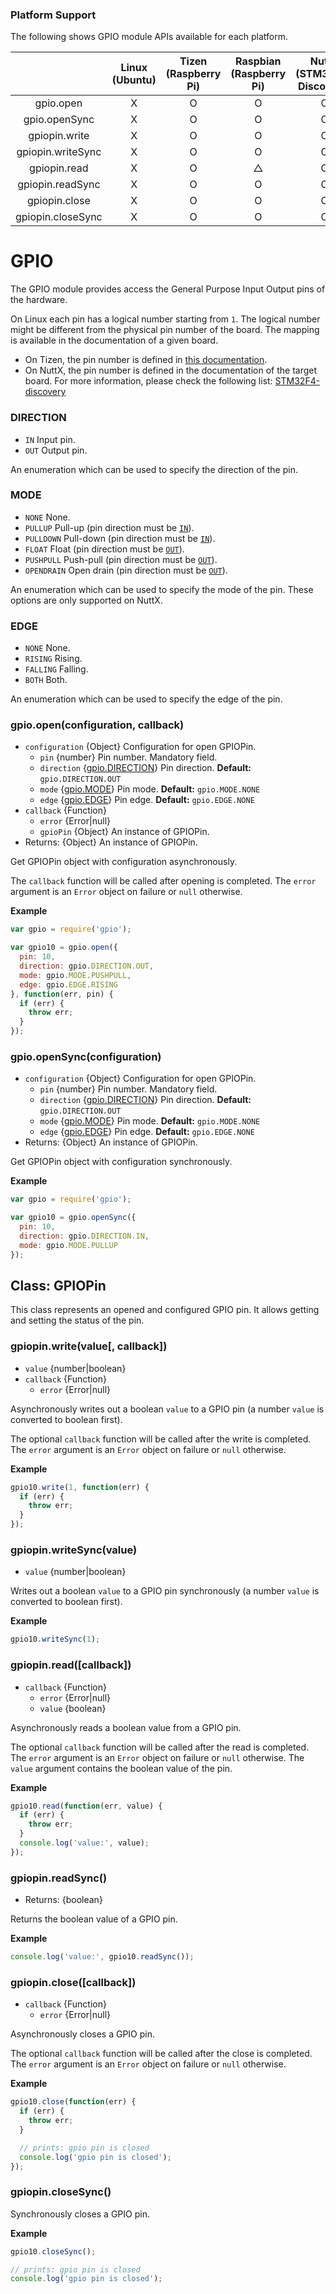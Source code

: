 ### Platform Support

The following shows GPIO module APIs available for each platform.

|  | Linux<br/>(Ubuntu) | Tizen<br/>(Raspberry Pi) | Raspbian<br/>(Raspberry Pi) | NuttX<br/>(STM32F4-Discovery) | TizenRT<br/>(Artik053) |
| :---: | :---: | :---: | :---: | :---: | :---: |
| gpio.open | X | O | O | O | O |
| gpio.openSync | X | O | O | O | O |
| gpiopin.write | X | O | O | O | O |
| gpiopin.writeSync | X | O | O | O | O |
| gpiopin.read | X | O | △ | O | O |
| gpiopin.readSync | X | O | O | O | O |
| gpiopin.close | X | O | O | O | O |
| gpiopin.closeSync | X | O | O | O | O |


# GPIO

The GPIO module provides access the General Purpose
Input Output pins of the hardware.

On Linux each pin has a logical number starting from `1`.
The logical number might be different from the physical
pin number of the board. The mapping is available
in the documentation of a given board.

* On Tizen, the pin number is defined in [this documentation](../targets/tizen/SystemIO-Pin-Information-Tizen.md#gpio).
* On NuttX, the pin number is defined in the documentation of the target board. For more information, please check the
following list:
[STM32F4-discovery](../targets/nuttx/stm32f4dis/IoT.js-API-Stm32f4dis.md#gpio-pin)


### DIRECTION
* `IN` Input pin.
* `OUT` Output pin.

An enumeration which can be used to specify the
direction of the pin.


### MODE
* `NONE` None.
* `PULLUP` Pull-up (pin direction must be [`IN`](#direction)).
* `PULLDOWN` Pull-down (pin direction must be [`IN`](#direction)).
* `FLOAT` Float (pin direction must be [`OUT`](#direction)).
* `PUSHPULL` Push-pull (pin direction must be [`OUT`](#direction)).
* `OPENDRAIN` Open drain (pin direction must be [`OUT`](#direction)).

An enumeration which can be used to specify the
mode of the pin. These options are only supported on NuttX.


### EDGE
* `NONE` None.
* `RISING` Rising.
* `FALLING` Falling.
* `BOTH` Both.

An enumeration which can be used to specify the
edge of the pin.


### gpio.open(configuration, callback)
* `configuration` {Object} Configuration for open GPIOPin.
  * `pin` {number} Pin number. Mandatory field.
  * `direction` {[gpio.DIRECTION](#direction)} Pin direction. **Default:** `gpio.DIRECTION.OUT`
  * `mode` {[gpio.MODE](#mode)} Pin mode. **Default:** `gpio.MODE.NONE`
  * `edge` {[gpio.EDGE](#edge)} Pin edge. **Default:** `gpio.EDGE.NONE`
* `callback` {Function}
  * `error` {Error|null}
  * `gpioPin` {Object} An instance of GPIOPin.
* Returns: {Object} An instance of GPIOPin.

Get GPIOPin object with configuration asynchronously.

The `callback` function will be called after
opening is completed. The `error` argument is an
`Error` object on failure or `null` otherwise.

**Example**

```js
var gpio = require('gpio');

var gpio10 = gpio.open({
  pin: 10,
  direction: gpio.DIRECTION.OUT,
  mode: gpio.MODE.PUSHPULL,
  edge: gpio.EDGE.RISING
}, function(err, pin) {
  if (err) {
    throw err;
  }
});
```

### gpio.openSync(configuration)
* `configuration` {Object} Configuration for open GPIOPin.
  * `pin` {number} Pin number. Mandatory field.
  * `direction` {[gpio.DIRECTION](#direction)} Pin direction. **Default:** `gpio.DIRECTION.OUT`
  * `mode` {[gpio.MODE](#mode)} Pin mode. **Default:** `gpio.MODE.NONE`
  * `edge` {[gpio.EDGE](#edge)} Pin edge. **Default:** `gpio.EDGE.NONE`
* Returns: {Object} An instance of GPIOPin.

Get GPIOPin object with configuration synchronously.

**Example**

```js
var gpio = require('gpio');

var gpio10 = gpio.openSync({
  pin: 10,
  direction: gpio.DIRECTION.IN,
  mode: gpio.MODE.PULLUP
});
```


## Class: GPIOPin

This class represents an opened and configured GPIO pin.
It allows getting and setting the status of the pin.

### gpiopin.write(value[, callback])
* `value` {number|boolean}
* `callback` {Function}
  * `error` {Error|null}

Asynchronously writes out a boolean `value` to a GPIO pin
(a number `value` is converted to boolean first).

The optional `callback` function will be called
after the write is completed. The `error` argument
is an `Error` object on failure or `null` otherwise.

**Example**

```js
gpio10.write(1, function(err) {
  if (err) {
    throw err;
  }
});
```


### gpiopin.writeSync(value)
* `value` {number|boolean}

Writes out a boolean `value` to a GPIO pin synchronously
(a number `value` is converted to boolean first).

**Example**

```js
gpio10.writeSync(1);
```


### gpiopin.read([callback])
* `callback` {Function}
  * `error` {Error|null}
  * `value` {boolean}

Asynchronously reads a boolean value from a GPIO pin.

The optional `callback` function will be called
after the read is completed. The `error` argument
is an `Error` object on failure or `null` otherwise.
The `value` argument contains the boolean value
of the pin.

**Example**

```js
gpio10.read(function(err, value) {
  if (err) {
    throw err;
  }
  console.log('value:', value);
});
```


### gpiopin.readSync()
* Returns: {boolean}

Returns the boolean value of a GPIO pin.

**Example**

```js
console.log('value:', gpio10.readSync());
```


### gpiopin.close([callback])
* `callback` {Function}
  * `error` {Error|null}

Asynchronously closes a GPIO pin.

The optional `callback` function will be called
after the close is completed. The `error` argument
is an `Error` object on failure or `null` otherwise.

**Example**

```js
gpio10.close(function(err) {
  if (err) {
    throw err;
  }

  // prints: gpio pin is closed
  console.log('gpio pin is closed');
});
```


### gpiopin.closeSync()

Synchronously closes a GPIO pin.

**Example**

```js
gpio10.closeSync();

// prints: gpio pin is closed
console.log('gpio pin is closed');
```
